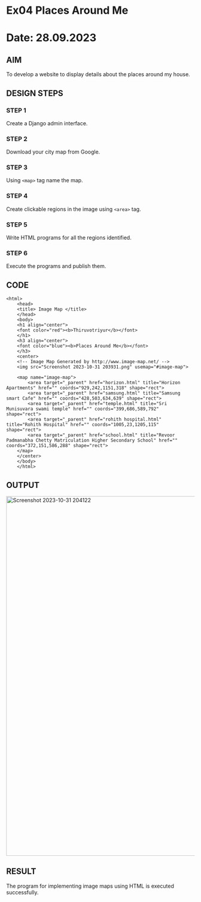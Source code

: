 # Ex04 Places Around Me
# Date: 28.09.2023
## AIM
To develop a website to display details about the places around my house.

## DESIGN STEPS

### STEP 1
Create a Django admin interface.

### STEP 2
Download your city map from Google.

### STEP 3
Using ```<map>``` tag name the map.

### STEP 4
Create clickable regions in the image using ```<area>``` tag.

### STEP 5
Write HTML programs for all the regions identified.

### STEP 6
Execute the programs and publish them.

## CODE
```
<html>
    <head>
    <title> Image Map </title>
    </head>
    <body>
    <h1 align="center">
    <font color="red"><b>Thiruvotriyur</b></font>
    </h1>
    <h3 align="center">
    <font color="blue"><b>Places Around Me</b></font>
    </h3>
    <center>
    <!-- Image Map Generated by http://www.image-map.net/ -->
    <img src="Screenshot 2023-10-31 203931.png" usemap="#image-map">
    
    <map name="image-map">
        <area target="_parent" href="horizon.html" title="Horizon Apartments" href="" coords="929,242,1151,318" shape="rect">
        <area target="_parent" href="samsung.html" title="Samsung smart Cafe" href="" coords="428,503,634,639" shape="rect">
        <area target="_parent" href="temple.html" title="Sri Munisuvara swami temple" href="" coords="399,686,589,792" shape="rect">
        <area target="_parent" href="rohith hospital.html" title="Rohith Hospital" href="" coords="1005,23,1205,115" shape="rect">
        <area target="_parent" href="school.html" title="Revoor Padmanabha Chetty Matriculation Higher Secondary School" href="" coords="372,151,586,288" shape="rect">
    </map>
    </center>
    </body>
    </html>
```
## OUTPUT


<img width="960" alt="Screenshot 2023-10-31 204122" src="https://github.com/divvisha/NearMe/assets/127508123/61bd69d4-bdb8-47c8-9a8f-70475733851e">


## RESULT
The program for implementing image maps using HTML is executed successfully.
